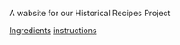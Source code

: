 A wabsite for our Historical Recipes Project

[Ingredients](/ingredients.md)
[instructions](/instructions.md)
